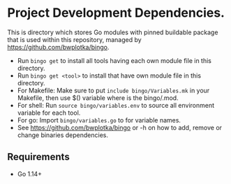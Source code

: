 # Project Development Dependencies.

This is directory which stores Go modules with pinned buildable package that is used within this repository, managed by https://github.com/bwplotka/bingo.

* Run `bingo get` to install all tools having each own module file in this directory.
* Run `bingo get <tool>` to install <tool> that have own module file in this directory.
* For Makefile: Make sure to put `include bingo/Variables.mk` in your Makefile, then use $(<upper case tool name>) variable where <tool> is the bingo/<tool>.mod.
* For shell: Run `source bingo/variables.env` to source all environment variable for each tool.
* For go: Import `bingo/variables.go` to for variable names.
* See https://github.com/bwplotka/bingo or -h on how to add, remove or change binaries dependencies.

## Requirements

* Go 1.14+
